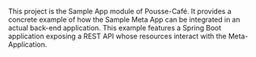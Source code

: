 This project is the Sample App module of Pousse-Café. It provides a concrete example of how the Sample Meta App can be 
integrated in an actual back-end application. This example features a Spring Boot application exposing a REST API
whose resources interact with the Meta-Application.
